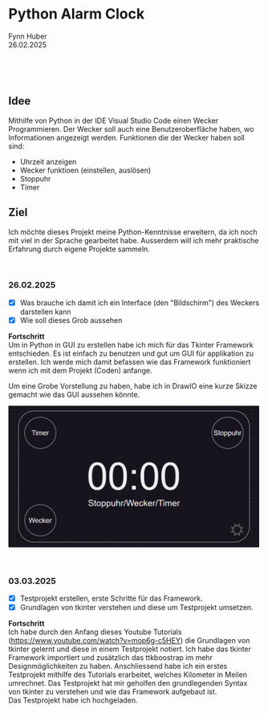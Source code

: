 # Python Alarm Clock
Fynn Huber              
26.02.2025

&nbsp;

&nbsp;

## Idee
Mithilfe von Python in der IDE Visual Studio Code einen Wecker Programmieren. Der Wecker soll auch eine Benutzeroberfläche haben, wo Informationen angezeigt werden. Funktionen die der Wecker haben soll sind: 
- Uhrzeit anzeigen
- Wecker funktioen (einstellen, auslösen)
- Stoppuhr
- Timer

## Ziel
Ich möchte dieses Projekt meine Python-Kenntnisse erweitern, da ich noch mit viel in der Sprache gearbeitet habe. Ausserdem will ich mehr praktische Erfahrung durch eigene Projekte sammeln.

 &nbsp;

### 26.02.2025
  - [x] Was brauche ich damit ich ein Interface (den "Bildschirm") des Weckers darstellen kann
  - [x] Wie soll dieses Grob aussehen

**Fortschritt**            
Um in Python in GUI zu erstellen habe ich mich für das Tkinter Framework entschieden. Es ist einfach zu benutzen und gut um GUI für applikation zu erstellen. Ich werde mich damit befassen wie das Framework funktioniert wenn ich mit dem Projekt (Coden) anfange.

Um eine Grobe Vorstellung zu haben, habe ich in DrawIO eine kurze Skizze gemacht wie das GUI aussehen könnte.                

<img src="https://github.com/Fynn8962/Python-Alarm-Clock/blob/main/images/AlarmClockPrototype.png" alt="Alarm Clock Prototype" width="500" >

 &nbsp;

### 03.03.2025
  - [x] Testprojekt erstellen, erste Schritte für das Framework.
  - [x] Grundlagen von tkinter verstehen und diese um Testprojekt umsetzen. 

**Fortschritt**  
Ich habe durch den Anfang dieses Youtube Tutorials (https://www.youtube.com/watch?v=mop6g-c5HEY) die Grundlagen von tkinter gelernt und diese in einem Testprojekt notiert. Ich habe das tkinter Framework importiert und zusätzlich das ttkboostrap im mehr Designmöglichkeiten zu haben. Anschliessend habe ich ein erstes Testprojekt mithilfe des Tutorials erarbeitet, welches Kilometer in Meilen umrechnet. Das Testprojekt hat mir geholfen den grundlegenden Syntax von tkinter zu verstehen und wie das Framework aufgebaut ist.                  
Das Testprojekt habe ich hochgeladen.

